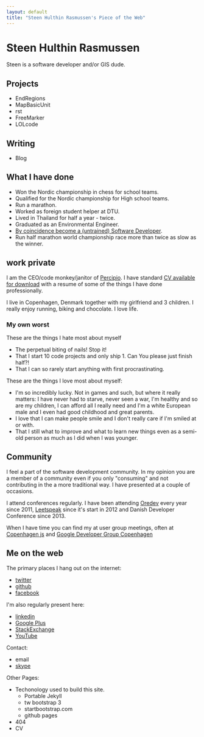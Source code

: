 ```yaml
---
layout: default
title: "Steen Hulthin Rasmussen's Piece of the Web"
---
```


# Steen Hulthin Rasmussen

Steen is a software developer and/or GIS dude. 

## Projects

* EndRegions
* MapBasicUnit
* rst
* FreeMarker
* LOLcode

## Writing

* Blog

## What I have done 

* Won the Nordic championship in chess for school teams.
* Qualified for the Nordic championship for High school teams.
* Run a marathon.
* Worked as foreign student helper at DTU. 
* Lived in Thailand for half a year - twice.
* Graduated as an Environmental Engineer.
* [By coincidence become a (untrained) Software Developer](http://steen.hulthin.dk/blog/the-programmer-or-there-and-never-back-again/).
* Run half marathon world championship race more than twice as slow as the winner.


## work private

I am the CEO/code monkey/janitor of [Percipio](http://percipio.dk). I have standard [CV available for download](https://dl.dropboxusercontent.com/u/211064/percipio/CV/cv_steen_hulthin_rasmussen.pdf) with a resume of some of the things I have done professionally. 

I live in Copenhagen, Denmark together with my girlfriend and 3 children. I really enjoy running, biking and chocolate. I love life.

### My own worst

These are the things I hate most about myself

* The perpetual biting of nails! Stop it!
* That I start 10 code projects and only ship 1. Can You please just finish half?!
* That I can so rarely start anything with first procrastinating.

These are the things I love most about myself: 

* I'm so incredibly lucky. Not in games and such, but where it really matters: I have never had to starve, never seen a war, I'm healthy and so are my children, I can afford all I really need and I'm a white European male and I even had good childhood and great parents.
* I love that I can make people smile and I don't really care if I'm smiled at or with.
* That I still what to improve and what to learn new things even as a semi-old person as much as I did when I was younger. 

## Community

I feel a part of the software development community. In my opinion you are a member of a community even if you only "consuming" and not contributing in the a more traditional way. I have presented at a couple of occasions. 

I attend conferences regularly. I have been attending [Oredev](http://oredev.org) every year since 2011, [Leetspeak](http://leetspeak.se) since it's start in 2012 and Danish Developer Conference since 2013.

When I have time you can find my at user group meetings, often at [Copenhagen js](http://copenhagenjs.dk/) and [Google Developer Group Copenhagen](https://plus.google.com/113724797202166933848/about)

## Me on the web

The primary places I hang out on the internet:
* [twitter](http://twitter.com/steenhulthin)
* [github](http://github.com/steenhulthin)
* [facebook](https://www.facebook.com/steenhulthin)

I'm also regularly present here: 
- [linkedin](https://www.linkedin.com/in/steenhulthin)
- [Google Plus](https://plus.google.com/+SteenHulthinRasmussen)
- [StackExchange](http://stackexchange.com/users/287456/steenhulthin?tab=accounts)
- [YouTube](https://www.youtube.com/user/steenhulthin)

Contact:
- email
- [skype](skype:steenhulthin?call)


Other Pages:

* Techonology used to build this site.
	* Portable Jekyll
	* tw bootstrap 3
	* startbootstrap.com
	* github pages
* 404
* CV